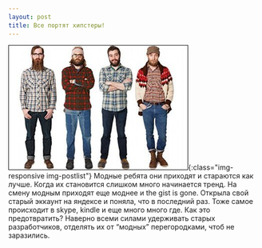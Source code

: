 ```yaml
---
layout: post
title: Все портят хипстеры!
---
```


![image-title-here](/img/hipster.jpg){:class="img-responsive img-postlist"}
Модные ребята они приходят и стараются как лучше. Когда их становится слишком много начинается тренд. На смену модным приходят еще моднее и the gist is gone.
Открыла свой старый эккаунт на яндексе и поняла, что в последний раз. Тоже самое происходит в skype, kindle и еще много много где. Как это предотвратить? Наверно всеми силами удерживать старых разработчиков, отделять их от “модных” перегородками, чтоб не заразились.

